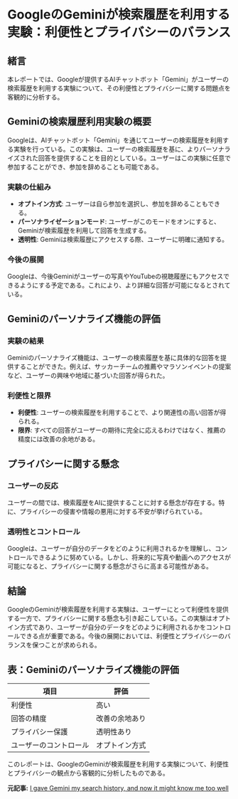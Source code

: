 # GoogleのGeminiが検索履歴を利用する実験：利便性とプライバシーのバランス

## 緒言

本レポートでは、Googleが提供するAIチャットボット「Gemini」がユーザーの検索履歴を利用する実験について、その利便性とプライバシーに関する問題点を客観的に分析する。

## Geminiの検索履歴利用実験の概要

Googleは、AIチャットボット「Gemini」を通じてユーザーの検索履歴を利用する実験を行っている。この実験は、ユーザーの検索履歴を基に、よりパーソナライズされた回答を提供することを目的としている。ユーザーはこの実験に任意で参加することができ、参加を辞めることも可能である。

### 実験の仕組み

- **オプトイン方式**: ユーザーは自ら参加を選択し、参加を辞めることもできる。
- **パーソナライゼーションモード**: ユーザーがこのモードをオンにすると、Geminiが検索履歴を利用して回答を生成する。
- **透明性**: Geminiは検索履歴にアクセスする際、ユーザーに明確に通知する。

### 今後の展開

Googleは、今後Geminiがユーザーの写真やYouTubeの視聴履歴にもアクセスできるようにする予定である。これにより、より詳細な回答が可能になるとされている。

## Geminiのパーソナライズ機能の評価

### 実験の結果

Geminiのパーソナライズ機能は、ユーザーの検索履歴を基に具体的な回答を提供することができた。例えば、サッカーチームの推薦やマラソンイベントの提案など、ユーザーの興味や地域に基づいた回答が得られた。

### 利便性と限界

- **利便性**: ユーザーの検索履歴を利用することで、より関連性の高い回答が得られる。
- **限界**: すべての回答がユーザーの期待に完全に応えるわけではなく、推薦の精度には改善の余地がある。

## プライバシーに関する懸念

### ユーザーの反応

ユーザーの間では、検索履歴をAIに提供することに対する懸念が存在する。特に、プライバシーの侵害や情報の悪用に対する不安が挙げられている。

### 透明性とコントロール

Googleは、ユーザーが自分のデータをどのように利用されるかを理解し、コントロールできるように努めている。しかし、将来的に写真や動画へのアクセスが可能になると、プライバシーに関する懸念がさらに高まる可能性がある。

## 結論

GoogleのGeminiが検索履歴を利用する実験は、ユーザーにとって利便性を提供する一方で、プライバシーに関する懸念も引き起こしている。この実験はオプトイン方式であり、ユーザーが自分のデータをどのように利用されるかをコントロールできる点が重要である。今後の展開においては、利便性とプライバシーのバランスを保つことが求められる。

## 表：Geminiのパーソナライズ機能の評価

| 項目 | 評価 |
|---|---|
| 利便性 | 高い |
| 回答の精度 | 改善の余地あり |
| プライバシー保護 | 透明性あり |
| ユーザーのコントロール | オプトイン方式 |

このレポートは、GoogleのGeminiが検索履歴を利用する実験について、利便性とプライバシーの観点から客観的に分析したものである。

**元記事:** [I gave Gemini my search history, and now it might know me too well](https://www.androidauthority.com/gemini-with-personalization-hands-on-3536683/)